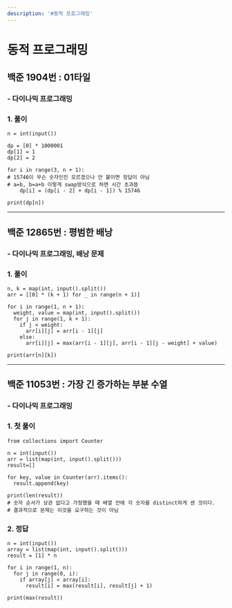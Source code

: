 ```yaml
---
description: '#동적 프로그래밍'
---
```


# 동적 프로그래밍

## 백준 1904번 : 01타일

### - 다이나믹 프로그래밍

### 1. 풀이
```text
n = int(input())

dp = [0] * 1000001
dp[1] = 1
dp[2] = 2

for i in range(3, n + 1):
# 15746이 무슨 숫자인진 모르겠으나 안 붙이면 정답이 아님
# a=b, b=a+b 이렇게 swap방식으로 하면 시간 초과뜸
    dp[i] = (dp[i - 2] + dp[i - 1]) % 15746

print(dp[n])
```

---

## 백준 12865번 : 평범한 배낭

### - 다이나믹 프로그래밍, 배낭 문제

### 1. 풀이
```text
n, k = map(int, input().split())
arr = [[0] * (k + 1) for _ in range(n + 1)]

for i in range(1, n + 1):
  weight, value = map(int, input().split())
  for j in range(1, k + 1):
    if j < weight:
      arr[i][j] = arr[i - 1][j]
    else:
      arr[i][j] = max(arr[i - 1][j], arr[i - 1][j - weight] + value)

print(arr[n][k])
```

---

## 백준 11053번 : 가장 긴 증가하는 부분 수열

### - 다이나믹 프로그래밍

### 1. 첫 풀이
```text
from collections import Counter

n = int(input())
arr = list(map(int, input().split()))
result=[]

for key, value in Counter(arr).items():
  result.append(key)

print(len(result))
# 숫자 순서가 상관 없다고 가정했을 때 배열 안에 각 숫자를 distinct하게 센 것이다.
# 결과적으로 문제는 이것을 요구하는 것이 아님
```

### 2. 정답
```text
n = int(input())
array = list(map(int, input().split()))
result = [1] * n

for i in range(1, n):
  for j in range(0, i):
    if array[j] < array[i]:
      result[i] = max(result[i], result[j] + 1)

print(max(result))
```